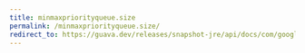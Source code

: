 ```yaml
---
title: minmaxpriorityqueue.size
permalink: /minmaxpriorityqueue.size/
redirect_to: https://guava.dev/releases/snapshot-jre/api/docs/com/google/common/collect/MinMaxPriorityQueue.html#size--
---
```

